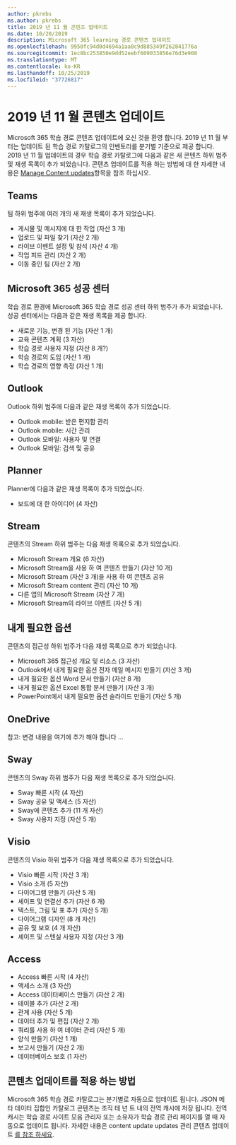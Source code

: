 ```yaml
---
author: pkrebs
ms.author: pkrebs
title: 2019 년 11 월 콘텐츠 업데이트
ms.date: 10/20/2019
description: Microsoft 365 learning 경로 콘텐츠 업데이트
ms.openlocfilehash: 9950fc94d0d4694a1aa0c9d885349f262841776a
ms.sourcegitcommit: 1ec8bc253850e9dd52eebf609033856e76d3e908
ms.translationtype: MT
ms.contentlocale: ko-KR
ms.lasthandoff: 10/25/2019
ms.locfileid: "37726817"
---
```

# <a name="november-2019-content-updates"></a>2019 년 11 월 콘텐츠 업데이트
Microsoft 365 학습 경로 콘텐츠 업데이트에 오신 것을 환영 합니다. 2019 년 11 월 부터는 업데이트 된 학습 경로 카탈로그의 인벤토리를 분기별 기준으로 제공 합니다. 2019 년 11 월 업데이트의 경우 학습 경로 카탈로그에 다음과 같은 새 콘텐츠 하위 범주 및 재생 목록이 추가 되었습니다. 콘텐츠 업데이트를 적용 하는 방법에 대 한 자세한 내용은 [Manage Content updates](custom_contentupdatesmanage.md)항목을 참조 하십시오.  

## <a name="teams"></a>Teams
팀 하위 범주에 여러 개의 새 재생 목록이 추가 되었습니다.
- 게시물 및 메시지에 대 한 작업 (자산 3 개)
- 업로드 및 파일 찾기 (자산 2 개)
- 라이브 이벤트 설정 및 참석 (자산 4 개)
- 작업 피드 관리 (자산 2 개)
- 이동 중인 팀 (자산 2 개)

## <a name="microsoft-365-success-center"></a>Microsoft 365 성공 센터
학습 경로 환경에 Microsoft 365 학습 경로 성공 센터 하위 범주가 추가 되었습니다. 성공 센터에서는 다음과 같은 재생 목록을 제공 합니다.
- 새로운 기능, 변경 된 기능 (자산 1 개)
- 교육 콘텐츠 계획 (3 자산)
- 학습 경로 사용자 지정 (자산 8 개?)
- 학습 경로의 도입 (자산 1 개)
- 학습 경로의 영향 측정 (자산 1 개)

## <a name="outlook"></a>Outlook
Outlook 하위 범주에 다음과 같은 재생 목록이 추가 되었습니다. 
- Outlook mobile: 받은 편지함 관리
- Outlook mobile: 시간 관리
- Outlook 모바일: 사용자 및 연결
- Outlook 모바일: 검색 및 공유

## <a name="planner"></a>Planner
Planner에 다음과 같은 재생 목록이 추가 되었습니다. 
- 보드에 대 한 아이디어 (4 자산)

## <a name="stream"></a>Stream
콘텐츠의 Stream 하위 범주는 다음 재생 목록으로 추가 되었습니다. 
- Microsoft Stream 개요 (6 자산)
- Microsoft Stream을 사용 하 여 콘텐츠 만들기 (자산 10 개)
- Microsoft Stream (자산 3 개)을 사용 하 여 콘텐츠 공유
- Microsoft Stream content 관리 (자산 10 개)
- 다른 앱의 Microsoft Stream (자산 7 개)
- Microsoft Stream의 라이브 이벤트 (자산 5 개)

## <a name="accessibility"></a>내게 필요한 옵션
콘텐츠의 접근성 하위 범주가 다음 재생 목록으로 추가 되었습니다. 
- Microsoft 365 접근성 개요 및 리소스 (3 자산)
- Outlook에서 내게 필요한 옵션 전자 메일 메시지 만들기 (자산 3 개)
- 내게 필요한 옵션 Word 문서 만들기 (자산 8 개)
- 내게 필요한 옵션 Excel 통합 문서 만들기 (자산 3 개)
- PowerPoint에서 내게 필요한 옵션 슬라이드 만들기 (자산 5 개)

## <a name="onedrive"></a>OneDrive
참고: 변경 내용을 여기에 추가 해야 합니다 ...

## <a name="sway"></a>Sway
콘텐츠의 Sway 하위 범주가 다음 재생 목록으로 추가 되었습니다. 
- Sway 빠른 시작 (4 자산)
- Sway 공유 및 액세스 (5 자산)
- Sway에 콘텐츠 추가 (11 개 자산)
- Sway 사용자 지정 (자산 5 개)

## <a name="visio"></a>Visio
콘텐츠의 Visio 하위 범주가 다음 재생 목록으로 추가 되었습니다. 
- Visio 빠른 시작 (자산 3 개)
- Visio 소개 (5 자산)
- 다이어그램 만들기 (자산 5 개)
- 셰이프 및 연결선 추가 (자산 6 개)
- 텍스트, 그림 및 표 추가 (자산 5 개)
- 다이어그램 디자인 (8 개 자산)
- 공유 및 보호 (4 개 자산)
- 셰이프 및 스텐실 사용자 지정 (자산 3 개)

## <a name="access"></a>Access
- Access 빠른 시작 (4 자산)
- 액세스 소개 (3 자산)
- Access 데이터베이스 만들기 (자산 2 개)
- 테이블 추가 (자산 2 개)
- 관계 사용 (자산 5 개)
- 데이터 추가 및 편집 (자산 2 개)
- 쿼리를 사용 하 여 데이터 관리 (자산 5 개)
- 양식 만들기 (자산 1 개)
- 보고서 만들기 (자산 2 개)
- 데이터베이스 보호 (1 자산)

## <a name="how-content-updates-are-applied"></a>콘텐츠 업데이트를 적용 하는 방법
Microsoft 365 학습 경로 카탈로그는 분기별로 자동으로 업데이트 됩니다. JSON 메타 데이터 집합인 카탈로그 콘텐츠는 조직 테 넌 트 내의 전역 캐시에 저장 됩니다. 전역 캐시는 학습 경로 사이트 모음 관리자 또는 소유자가 학습 경로 관리 페이지를 열 때 자동으로 업데이트 됩니다. 자세한 내용은 content update updates 관리 콘텐츠 업데이트 [를 참조 하세요](custom_contentupdatesmanage.md). 